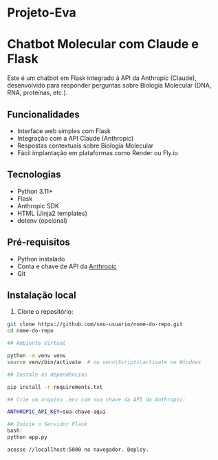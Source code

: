 # Projeto-Eva
# Chatbot Molecular com Claude e Flask

Este é um chatbot em Flask integrado à API da Anthropic (Claude), desenvolvido para responder perguntas sobre Biologia Molecular (DNA, RNA, proteínas, etc.).

## Funcionalidades

- Interface web simples com Flask
- Integração com a API Claude (Anthropic)
- Respostas contextuais sobre Biologia Molecular
- Fácil implantação em plataformas como Render ou Fly.io

## Tecnologias

- Python 3.11+
- Flask
- Anthropic SDK
- HTML (Jinja2 templates)
- dotenv (opcional)

## Pré-requisitos

- Python instalado
- Conta e chave de API da [Anthropic](https://www.anthropic.com/)
- Git

## Instalação local

1. Clone o repositório:

```bash
git clone https://github.com/seu-usuario/nome-do-repo.git
cd nome-do-repo

## Ambiente Virtual

python -m venv venv
source venv/bin/activate  # ou venv\Scripts\activate no Windows

## Instale as dependências

pip install -r requirements.txt

## Crie um arquivo .env com sua chave da API da Anthropic:

ANTHROPIC_API_KEY=sua-chave-aqui

## Inicie o Servidor Flask
bash:
python app.py

acesse //locallhost:5000 no navegador. Deploy.






